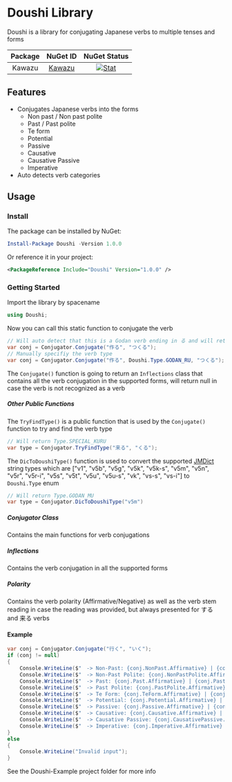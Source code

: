 # Doushi Library
Doushi is a library for conjugating Japanese verbs to multiple tenses and forms

| Package |                    NuGet ID                     |                         NuGet Status                         |
| :-----: | :---------------------------------------------: | :----------------------------------------------------------: |
| Kawazu  | [Kawazu]() | [![Stat]()]() |

## Features
* Conjugates Japanese verbs into the forms
	* Non past / Non past polite
	* Past / Past polite
	* Te form
	* Potential
	* Passive
	* Causative
	* Causative Passive
	* Imperative
* Auto detects verb categories

## Usage
### Install
The package can be installed by NuGet:
```powershell
Install-Package Doushi -Version 1.0.0
```
Or reference it in your project:
```xml
<PackageReference Include="Doushi" Version="1.0.0" />
```
### Getting Started
Import the library by spacename
```csharp
using Doushi;
```
Now you can call this static function to conjugate the verb
```csharp
// Will auto detect that this is a Godan verb ending in る and will return its conjugation
var conj = Conjugator.Conjugate("作る", "つくる");
// Manually specifiy the verb type
var conj = Conjugator.Conjugate("作る", Doushi.Type.GODAN_RU, "つくる");
```
The `Conjugate()` function is going to return an `Inflections` class that contains all the verb conjugation in the supported forms, will return null in case the verb is not recognized as a verb
##### Other Public Functions
The `TryFindType()` is a public function that is used by the `Conjugate()` function to try and find the verb type
```csharp
// Will return Type.SPECIAL_KURU
var type = Conjugator.TryFindType("来る", "くる");
```
The `DicToDoushiType()` function is used to convert the supported [JMDict](http://www.edrdg.org/jmdict/edict_doc.html) string types which are ["v1", "v5b", "v5g", "v5k", "v5k-s", "v5m", "v5n", "v5r", "v5r-i", "v5s", "v5t", "v5u", "v5u-s", "vk", "vs-s", "vs-i"] to `Doushi.Type` enum
```csharp
// Will return Type.GODAN_MU
var type = Conjugator.DicToDoushiType("v5m")
```
##### Conjugator Class
Contains the main functions for verb conjugations
##### Inflections
Contains the verb conjugation in all the supported forms
##### Polarity
Contains the verb polarity (Affirmative/Negative) as well as the verb stem reading in case the reading was provided, but always presented for する and 来る verbs

#### Example
```csharp
var conj = Conjugator.Conjugate("行く", "いく");
if (conj != null)
{
	Console.WriteLine($"　-> Non-Past: {conj.NonPast.Affirmative} | {conj.NonPast.Negative}\n");
	Console.WriteLine($"　-> Non-Past Polite: {conj.NonPastPolite.Affirmative} | {conj.NonPastPolite.Negative}\n");
	Console.WriteLine($"　-> Past: {conj.Past.Affirmative} | {conj.Past.Negative}\n");
	Console.WriteLine($"　-> Past Polite: {conj.PastPolite.Affirmative} | {conj.PastPolite.Negative}\n");
	Console.WriteLine($"　-> Te Form: {conj.TeForm.Affirmative} | {conj.TeForm.Negative}\n");
	Console.WriteLine($"　-> Potential: {conj.Potential.Affirmative} | {conj.Potential.Negative}\n");
	Console.WriteLine($"　-> Passive: {conj.Passive.Affirmative} | {conj.Passive.Negative}\n");
	Console.WriteLine($"　-> Causative: {conj.Causative.Affirmative} | {conj.Causative.Negative}\n");
	Console.WriteLine($"　-> Causative Passive: {conj.CausativePassive.Affirmative} | {conj.CausativePassive.Negative}\n");
	Console.WriteLine($"　-> Imperative: {conj.Imperative.Affirmative} | {conj.Imperative.Negative}\n");
}
else
{
	Console.WriteLine("Invalid input");                   
}
```
See the Doushi-Example project folder for more info
